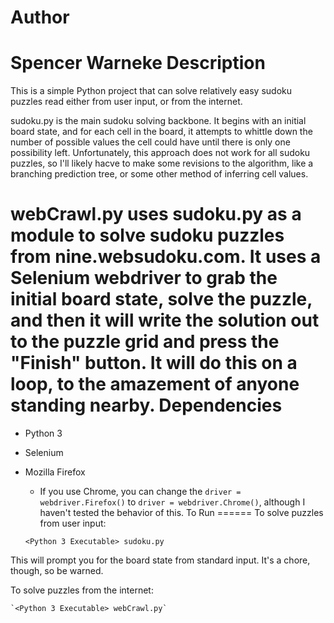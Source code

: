 Author
======
Spencer Warneke
Description
===========
This is a simple Python project that can solve relatively easy sudoku puzzles read either from user input, or from the internet.

sudoku.py is the main sudoku solving backbone. It begins with an initial board state, and for each cell in the board,
it attempts to whittle down the number of possible values the cell could have until there is only one possibility left.
Unfortunately, this approach does not work for all sudoku puzzles, so I'll likely hacve to make some revisions to the algorithm, 
like a branching prediction tree, or some other method of inferring cell values.

webCrawl.py uses sudoku.py as a module to solve sudoku puzzles from nine.websudoku.com. It uses a Selenium webdriver to grab the initial board state, solve the puzzle, and then it will write the solution out to the puzzle grid and press the "Finish" button.
It will do this on a loop, to the amazement of anyone standing nearby.
Dependencies
============
* Python 3
* Selenium
* Mozilla Firefox
	* If you use Chrome, you can change the `driver = webdriver.Firefox()` to `driver = webdriver.Chrome()`, although I haven't tested the behavior of this.
To Run
======
To solve puzzles from user input:

	`<Python 3 Executable> sudoku.py`

This will prompt you for the board state from standard input. It's a chore, though, so be warned.

To solve puzzles from the internet:

	`<Python 3 Executable> webCrawl.py`